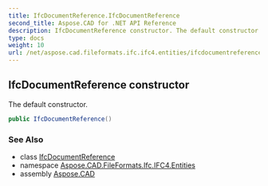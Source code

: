 ```yaml
---
title: IfcDocumentReference.IfcDocumentReference
second_title: Aspose.CAD for .NET API Reference
description: IfcDocumentReference constructor. The default constructor
type: docs
weight: 10
url: /net/aspose.cad.fileformats.ifc.ifc4.entities/ifcdocumentreference/ifcdocumentreference/
---
```

## IfcDocumentReference constructor

The default constructor.

```csharp
public IfcDocumentReference()
```

### See Also

* class [IfcDocumentReference](../)
* namespace [Aspose.CAD.FileFormats.Ifc.IFC4.Entities](../../ifcdocumentreference/)
* assembly [Aspose.CAD](../../../)


